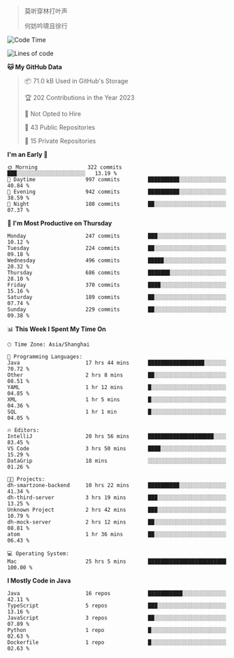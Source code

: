 > 莫听穿林打叶声
> 
> 何妨吟啸且徐行

<!-- ![Github Stats](https://github-readme-stats.vercel.app/api?username=catch6&count_private=true&show_icons=true&theme=gruvbox) -->

<!-- ![Top Langs](https://github-readme-stats.vercel.app/api/top-langs/?username=catch6&layout=compact) -->

<!--START_SECTION:waka-->
![Code Time](http://img.shields.io/badge/Code%20Time-243%20hrs%2039%20mins-blue)

![Lines of code](https://img.shields.io/badge/From%20Hello%20World%20I%27ve%20Written-9.3%20million%20lines%20of%20code-blue)

**🐱 My GitHub Data** 

> 📦 71.0 kB Used in GitHub's Storage 
 > 
> 🏆 202 Contributions in the Year 2023
 > 
> 🚫 Not Opted to Hire
 > 
> 📜 43 Public Repositories 
 > 
> 🔑 15 Private Repositories 
 > 
**I'm an Early 🐤** 

```text
🌞 Morning                322 commits         ███░░░░░░░░░░░░░░░░░░░░░░   13.19 % 
🌆 Daytime                997 commits         ██████████░░░░░░░░░░░░░░░   40.84 % 
🌃 Evening                942 commits         ██████████░░░░░░░░░░░░░░░   38.59 % 
🌙 Night                  180 commits         ██░░░░░░░░░░░░░░░░░░░░░░░   07.37 % 
```
📅 **I'm Most Productive on Thursday** 

```text
Monday                   247 commits         ███░░░░░░░░░░░░░░░░░░░░░░   10.12 % 
Tuesday                  224 commits         ██░░░░░░░░░░░░░░░░░░░░░░░   09.18 % 
Wednesday                496 commits         █████░░░░░░░░░░░░░░░░░░░░   20.32 % 
Thursday                 686 commits         ███████░░░░░░░░░░░░░░░░░░   28.10 % 
Friday                   370 commits         ████░░░░░░░░░░░░░░░░░░░░░   15.16 % 
Saturday                 189 commits         ██░░░░░░░░░░░░░░░░░░░░░░░   07.74 % 
Sunday                   229 commits         ██░░░░░░░░░░░░░░░░░░░░░░░   09.38 % 
```


📊 **This Week I Spent My Time On** 

```text
🕑︎ Time Zone: Asia/Shanghai

💬 Programming Languages: 
Java                     17 hrs 44 mins      ██████████████████░░░░░░░   70.72 % 
Other                    2 hrs 8 mins        ██░░░░░░░░░░░░░░░░░░░░░░░   08.51 % 
YAML                     1 hr 12 mins        █░░░░░░░░░░░░░░░░░░░░░░░░   04.85 % 
XML                      1 hr 5 mins         █░░░░░░░░░░░░░░░░░░░░░░░░   04.36 % 
SQL                      1 hr 1 min          █░░░░░░░░░░░░░░░░░░░░░░░░   04.05 % 

🔥 Editors: 
IntelliJ                 20 hrs 56 mins      █████████████████████░░░░   83.45 % 
VS Code                  3 hrs 50 mins       ████░░░░░░░░░░░░░░░░░░░░░   15.29 % 
DataGrip                 18 mins             ░░░░░░░░░░░░░░░░░░░░░░░░░   01.26 % 

🐱‍💻 Projects: 
dh-smartzone-backend     10 hrs 22 mins      ██████████░░░░░░░░░░░░░░░   41.34 % 
dh-third-server          3 hrs 19 mins       ███░░░░░░░░░░░░░░░░░░░░░░   13.25 % 
Unknown Project          2 hrs 42 mins       ███░░░░░░░░░░░░░░░░░░░░░░   10.79 % 
dh-mock-server           2 hrs 12 mins       ██░░░░░░░░░░░░░░░░░░░░░░░   08.81 % 
atom                     1 hr 36 mins        ██░░░░░░░░░░░░░░░░░░░░░░░   06.43 % 

💻 Operating System: 
Mac                      25 hrs 5 mins       █████████████████████████   100.00 % 
```

**I Mostly Code in Java** 

```text
Java                     16 repos            ███████████░░░░░░░░░░░░░░   42.11 % 
TypeScript               5 repos             ███░░░░░░░░░░░░░░░░░░░░░░   13.16 % 
JavaScript               3 repos             ██░░░░░░░░░░░░░░░░░░░░░░░   07.89 % 
Python                   1 repo              █░░░░░░░░░░░░░░░░░░░░░░░░   02.63 % 
Dockerfile               1 repo              █░░░░░░░░░░░░░░░░░░░░░░░░   02.63 % 
```




<!--END_SECTION:waka-->
